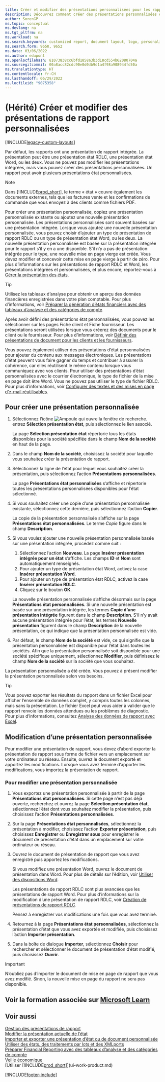 ```yaml
---
title: Créer et modifier des présentations personnalisées pour les rapports et les documents
description: Découvrez comment créer des présentations personnalisées qui vous permettent de personnaliser l’apparence d’un rapport lorsqu’il est consulté, imprimé ou enregistré.
author: SorenGP
ms.topic: conceptual
ms.devlang: na
ms.tgt_pltfrm: na
ms.workload: na
ms.search.keywords: customized report, document layout, logo, personalize
ms.search.form: 9650, 9652
ms.date: 03/06/2022
ms.author: edupont
ms.openlocfilehash: 81073838cc6bfd1858a3b3d18cd554b62080704a
ms.sourcegitcommit: 00a8acc82cdc90e0d0db9d1a4f98a908944fd50a
ms.translationtype: HT
ms.contentlocale: fr-CH
ms.lasthandoff: 06/29/2022
ms.locfileid: "9075358"
---
```

# <a name="legacy-create-and-modify-custom-report-layouts"></a>(Hérité) Créer et modifier des présentations de rapport personnalisées

[!INCLUDE[legacy-custom-layouts](includes/legacy-custom-layouts.md)]

Par défaut, les rapports ont une présentation de rapport intégrée. La présentation peut être une présentation état RDLC, une présentation état Word, ou les deux. Vous ne pouvez pas modifier les présentations intégrées, mais vous pouvez créer des présentations personnalisées. Un rapport peut avoir plusieurs présentations état personnalisées.

> [!NOTE]  
> Dans [!INCLUDE[prod_short](includes/prod_short.md)], le terme « état » couvre également les documents externes, tels que les factures vente et les confirmations de commande que vous envoyez à des clients comme fichiers PDF.

Pour créer une présentation personnalisée, copiez une présentation personnalisée existante ou ajoutez une nouvelle présentation personnalisée. Les présentations personnalisées sont souvent basées sur une présentation intégrée. Lorsque vous ajoutez une nouvelle présentation personnalisée, vous pouvez choisir d’ajouter un type de présentation de rapport RDLC ou un type de présentation état Word, ou les deux. La nouvelle présentation personnalisée est basée sur la présentation intégrée pour le rapport s’il y en a une disponible. S’il n’y a pas de présentation intégrée pour le type, une nouvelle mise en page vierge est créée. Vous devez modifier et concevoir cette mise en page vierge à partir de zéro. Pour plus d’informations sur les présentations de rapport RDLC et Word, les présentations intégrées et personnalisées, et plus encore, reportez-vous à [Gérer la présentation des états](ui-manage-report-layouts.md).  

> [!TIP]
> Utilisez les tableaux d’analyse pour obtenir un aperçu des données financières enregistrées dans votre plan comptable. Pour plus d’informations, voir [Préparer la génération d’états financiers avec des tableaux d’analyse et des catégories de compte](bi-how-work-account-schedule.md).

Après avoir défini des présentations état personnalisées, vous pouvez les sélectionner sur les pages Fiche client et Fiche fournisseur. Les présentations seront utilisées lorsque vous créerez des documents pour le client ou le fournisseur. Pour plus d’informations, voir [Définir des présentations de document pour les clients et les fournisseurs](ui-define-customer-vendor-document-layouts.md).

Vous pouvez également utiliser des présentations d’état personnalisées pour ajouter du contenu aux messages électroniques. Les présentations d’état peuvent vous faire gagner du temps et contribuer à assurer la cohérence, car elles réutilisent le même contenu lorsque vous communiquez avec vos clients. Pour utiliser des présentations d’état personnalisées avec le courrier électronique, le type de fichier de la mise en page doit être Word. Vous ne pouvez pas utiliser le type de fichier RDLC. Pour plus d’informations, voir [Configurer des textes et des mises en page d’e-mail réutilisables](admin-how-setup-email.md#set-up-reusable-email-texts-and-layouts). 

## <a name="to-create-a-custom-layout"></a>Pour créer une présentation personnalisée

1. Sélectionnez l’icône ![Ampoule qui ouvre la fenêtre de recherche.](media/ui-search/search_small.png "Dites-moi ce que vous voulez faire") entrez **Sélection présentation état**, puis sélectionnez le lien associé.

    La page **Sélection présentation état** répertorie tous les états disponibles pour la société spécifiée dans le champ **Nom de la société** en haut de la page.
2. Dans le champ **Nom de la société**, choisissez la société pour laquelle vous souhaitez créer la présentation de rapport.
3. Sélectionnez la ligne de l’état pour lequel vous souhaitez créer la présentation, puis sélectionnez l’action **Présentations personnalisées**.  

   La page **Présentations état personnalisées** s’affiche et répertorie toutes les présentations personnalisées disponibles pour l’état sélectionné.
4. Si vous souhaitez créer une copie d’une présentation personnalisée existante, sélectionnez cette dernière, puis sélectionnez l’action **Copier**.  

   La copie de la présentation personnalisée s’affiche sur la page **Présentations état personnalisées**. Le terme *Copie* figure dans le champ **Description**.
5. Si vous voulez ajouter une nouvelle présentation personnalisée basée sur une présentation intégrée, procédez comme suit :  
   1. Sélectionnez l’action **Nouveau**. La page **Insérer présentation intégrée pour un état** s’affiche. Les champs **ID** et **Nom** sont automatiquement renseignés.
   2. Pour ajouter un type de présentation état Word, activez la case **Insérer présentation Word**.
   3. Pour ajouter un type de présentation état RDLC, activez la case **Insérer présentation RDLC**.
   4. Cliquez sur le bouton **OK**.  

    La nouvelle présentation personnalisée s’affiche désormais sur la page **Présentations état personnalisées**. Si une nouvelle présentation est basée sur une présentation intégrée, les termes **Copie d’une présentation intégrée** figurent dans le champ **Description**. S’il n’y avait aucune présentation intégrée pour l’état, les termes **Nouvelle présentation** figurent dans le champ **Description** de la nouvelle présentation, ce qui indique que la présentation personnalisée est vide.
6. Par défaut, le champ **Nom de la société** est vide, ce qui signifie que la présentation personnalisée est disponible pour l’état dans toutes les sociétés. Afin que la présentation personnalisée soit disponible pour une société spécifique uniquement, sélectionnez **Modifier**, puis définissez le champ **Nom de la société** sur la société que vous souhaitez.

La présentation personnalisée a été créée. Vous pouvez à présent modifier la présentation personnalisée selon vos besoins.

> [!TIP]
> Vous pouvez exporter les résultats du rapport dans un fichier Excel pour afficher l’ensemble de données complet, y compris toutes les colonnes, mais sans la présentation. Le fichier Excel peut vous aider à valider que le rapport renvoie les données attendues ou les problèmes de diagnostic. Pour plus d’informations, consultez [Analyse des données de rapport avec Excel](report-analyze-excel.md).

## <a name="modifying-a-custom-layout"></a><a name="ModifyCustomLayout"></a>Modification d’une présentation personnalisée

Pour modifier une présentation de rapport, vous devez d’abord exporter la présentation de rapport sous forme de fichier vers un emplacement sur votre ordinateur ou réseau. Ensuite, ouvrez le document exporté et apportez les modifications. Lorsque vous avez terminé d’apporter les modifications, vous importez la présentation de rapport.

### <a name="to-modify-a-custom-layout"></a>Pour modifier une présentation personnalisée

1. Vous exportez une présentation personnalisée à partir de la page **Présentations état personnalisées**. Si cette page n’est pas déjà ouverte, recherchez et ouvrez la page **Sélection présentation état**, sélectionnez l’état dont vous souhaitez modifier la présentation, puis choisissez l’action **Présentations personnalisées**.  
2. Sur la page **Présentations état personnalisées**, sélectionnez la présentation à modifier, choisissez l’action **Exporter présentation**, puis choisissez **Enregistrer** ou **Enregistrer sous** pour enregistrer le document de présentation d’état dans un emplacement sur votre ordinateur ou réseau.  
3. Ouvrez le document de présentation de rapport que vous avez enregistré puis apportez les modifications.

   Si vous modifiez une présentation Word, ouvrez le document de présentation dans Word. Pour plus de détails sur l’édition, voir [Utiliser des dispositions Word](ui-how-add-fields-word-report-layout.md)<!--the next section [Making Changes to the Report Layout](ui-how-create-custom-report-layout.md#MakeChangesToLayout)-->.

   Les présentations de rapport RDLC sont plus avancées que les présentations de rapport Word. Pour plus d’informations sur la modification d’une présentation de rapport RDLC, voir [Création de présentations de rapport RDLC](/dynamics-nav/Designing-RDLC-Report-Layouts).

   Pensez à enregistrer vos modifications une fois que vous avez terminé.

4. Retournez à la page **Présentations état personnalisées**, sélectionnez la présentation d’état que vous avez exportée et modifiée, puis choisissez l’action **Importer présentation**.  

5. Dans la boîte de dialogue **Importer**, sélectionnez **Choisir** pour rechercher et sélectionner le document de présentation d’état modifié, puis choisissez **Ouvrir**.

> [!IMPORTANT]
> N’oubliez pas d’importer le document de mise en page de rapport que vous avez modifié. Sinon, la nouvelle mise en page du rapport ne sera pas disponible.

<!--
##  <a name="MakeChangesToLayout"></a> Create and Modify Custom Report Layouts

To make general formatting and layout changes, such as changing text font, adding and modifying a table, or removing a data field, just use the basic editing features of Word, like you do with any Word document.

If you're designing a Word report layout from scratch or adding new data fields, then start by adding a table that includes rows and columns that will eventually hold the data fields.

> [!TIP]  
> Show the table gridlines so that you see the boundaries of table cells. Remember to hide the gridlines when you're done editing. To show or hide table gridlines, select the table, and then under **Layout** on the **Table** tab, choose **View Gridlines**.

### Embedding Fonts in Word Layouts for Consistency

To ensure that reports always display and print with the intended fonts, wherever users open or print the reports, you can embed the fonts in the Word document. However, embedding fonts can significantly increase the size of the Word files. For more information about embedding fonts in Word, see [Embed fonts in Word, PowerPoint, or Excel](https://support.office.com/article/Embed-fonts-in-Word-PowerPoint-or-Excel-cb3982aa-ea76-4323-b008-86670f222dbc).

###  <a name="RemoveField"></a> Removing Label and Data Fields in Word Layouts

 Label and data fields of a report are contained in content controls in Word. The following figure illustrates a content control when it's selected in the Word document.  

 ![Content control for field in Word report layout.](media/nav_wordreportlayouts_contentcontrol.png "NAV_WordReportLayouts_ContentControl")  

 The name of the label or data field name displays in the content control. In the example, the field name is CompanyAddr1.  

### To remove a label or data field  

1. Right-click the field that you want to delete, and then choose **Remove Content Control**.  

     The content control is removed, but the field name remains as text.  

2. Delete the remaining text as needed.  

### Adding data fields

Adding data fields from a report dataset is a more advanced and requires some knowledge of the report dataset. For information about adding fields for data, labels, data, and images, see [Add Fields to a Word Report Layout](ui-how-add-fields-word-report-layout.md).  -->

## <a name="see-related-training-at-microsoft-learn"></a>Voir la formation associée sur [Microsoft Learn](/learn/modules/change-documents-dynamics-365-business-central/index)

## <a name="see-also"></a>Voir aussi

[Gestion des présentations de rapport](ui-manage-report-layouts.md)  
[Modifier la présentation actuelle de l’état](ui-how-change-layout-currently-used-report.md)  
[Importer et exporter une présentation d’état ou de document personnalisée](ui-how-import-and-export-report-layout.md)  
[Utiliser des états, des traitements par lots et des XMLports](ui-work-report.md)  
[Préparer Financial Reporting avec des tableaux d’analyse et des catégories de compte](bi-how-work-account-schedule.md)  
[Veille économique](bi.md)  
[Utiliser [!INCLUDE[prod_short](includes/prod_short.md)]](ui-work-product.md)  


[!INCLUDE[footer-include](includes/footer-banner.md)]